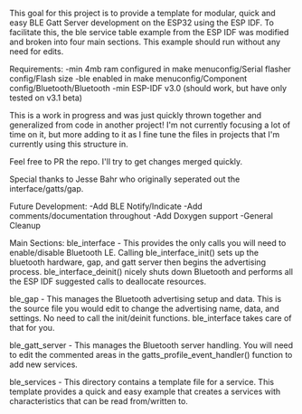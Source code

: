 This goal for this project is to provide a template for modular, quick and easy BLE Gatt Server development on the ESP32 using the ESP IDF. To facilitate this, the ble service table example from the ESP IDF was modified and broken into four main sections. This example should run without any need for edits. 

Requirements:
-min 4mb ram configured in make menuconfig/Serial flasher config/Flash size
-ble enabled in make menuconfig/Component config/Bluetooth/Bluetooth
-min ESP-IDF v3.0 (should work, but have only tested on v3.1 beta)


This is a work in progress and was just quickly thrown together and generalized from code in another project! I'm not currently focusing a lot of time on it, but more adding to it as I fine tune the files in projects that I'm currently using this structure in.

Feel free to PR the repo. I'll try to get changes merged quickly.

Special thanks to Jesse Bahr who originally seperated out the interface/gatts/gap.

Future Development:
-Add BLE Notify/Indicate 
-Add comments/documentation throughout
-Add Doxygen support
-General Cleanup

Main Sections:
ble_interface - This provides the only calls you will need to enable/disable Bluetooth LE. Calling ble_interface_init() sets up the bluetooth hardware, gap, and gatt server then begins the advertising process. ble_interface_deinit() nicely shuts down Bluetooth and performs all the ESP IDF suggested calls to deallocate resources.

ble_gap - This manages the Bluetooth advertising setup and data. This is the source file you would edit to change the advertising name, data, and settings. No need to call the init/deinit functions. ble_interface takes care of that for you.

ble_gatt_server - This manages the Bluetooth server handling. You will need to edit the commented areas in the gatts_profile_event_handler() function to add new services.

ble_services - This directory contains a template file for a service. This template provides a quick and easy example that creates a services with characteristics that can be read from/written to.